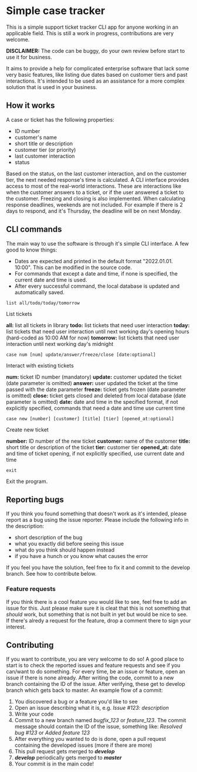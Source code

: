 # Simple case tracker

This is a simple support ticket tracker CLI app for anyone working in an applicable field. This is still a work in progress, contributions are very welcome.

**DISCLAIMER:** The code can be buggy, do your own review before start to use it for business.

It aims to provide a help for complicated enterprise software that lack some very basic features, like listing due dates based on customer tiers and past interactions. It's intended to be used as an assistance for a more complex solution that is used in your business.

## How it works

A case or ticket has the following properties:
- ID number
- customer's name
- short title or description
- customer tier (or priority)
- last customer interaction
- status

Based on the status, on the last customer interaction, and on the customer tier, the next needed response's time is calculated. A CLI interface provides access to most of the real-world interactions. These are interactions like when the customer answers to a ticket, or if the user answered a ticket to the customer. Freezing and closing is also implemented. When calculating response deadlines, weekends are not included. For example if there is 2 days to respond, and it's Thursday, the deadline will be on next Monday.

## CLI commands

The main way to use the software is through it's simple CLI interface. A few good to know things:
- Dates are expected and printed in the default format "2022.01.01. 10:00". This can be modified in the source code.
- For commands that except a date and time, if none is specified, the current date and time is used.
- After every successful command, the local database is updated and automatically saved.

`list all/todo/today/tomorrow`

List tickets

**all:** list all tickets in library
**todo:** list tickets that need user interaction
**today:** list tickets that need user interaction until next working day's opening hours (hard-coded as 10:00 AM for now)
**tomorrow:** list tickets that need user interaction until next working day's midnight

`case num [num] update/answer/freeze/close [date:optional]`

Interact with existing tickets

**num:** ticket ID number (mandatory)
**update:** customer updated the ticket (date parameter is omitted)
**answer:** user updated the ticket at the time passed with the date parameter
**freeze:** ticket gets frozen (date parameter is omitted)
**close:** ticket gets closed and deleted from local database (date parameter is omitted)
**date:** date and time in the specified format, if not explicitly specified, commands that need a date and time use current time

`case new [number] [customer] [title] [tier] [opened_at:optional]`

Create new ticket

**number:** ID number of the new ticket
**customer:** name of the customer
**title:** short title or description of the ticket
**tier:** customer tier
**opened_at:** date and time of ticket opening, if not explicitly specified, use current date and time

`exit`

Exit the program.

## Reporting bugs

If you think you found something that doesn't work as it's intended, please report as a bug using the issue reporter. Please include the following info in the description:
- short description of the bug
- what you exactly did before seeing this issue
- what do you think should happen instead
- if you have a hunch or you know what causes the error

If you feel you have the solution, feel free to fix it and commit to the develop branch. See how to contribute below.

### Feature requests

If you think there is a cool feature you would like to see, feel free to add an issue for this. Just please make sure it is cleat that this is not something that *should* work, but something that is not built in yet but would be nice to see. If there's alredy a request for the feature, drop a comment there to sign your interest.

## Contributing

If you want to contribute, you are very welcome to do so! A good place to start is to check the reported issues and feature requests and see if you can/want to do something. For every time, be an issue or feature, open an issue if there is none already. After writing the code, commit to a new branch containing the ID of the issue. After verifying, these get to develop branch which gets back to master. An example flow of a commit:

1. You discovered a bug or a feature you'd like to see
2. Open an issue describing what it is, e.g. *Issue #123: description*
3. Write your code
4. Commit to a new branch named *bugfix_123* or *feature_123*. The commit message should contain the ID of the issue, something like: *Resolved bug #123* or *Added feature 123*
5. After everything you wanted to do is done, open a pull request containing the developed issues (more if there are more)
6. This pull request gets merged to ***develop***
7. ***develop*** periodically gets merged to ***master***
8. Your commit is in the main code!
